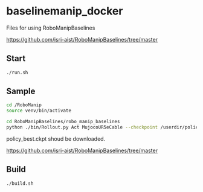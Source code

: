 # baselinemanip_docker

Files for using RoboManipBaselines

https://github.com/isri-aist/RoboManipBaselines/tree/master

## Start

``` bash
./run.sh
```

## Sample

``` bash
cd /RoboManip
source venv/bin/activate
```

``` bash
cd RoboManipBaselines/robo_manip_baselines
python ./bin/Rollout.py Act MujocoUR5eCable --checkpoint /userdir/policy_best.ckpt --world_idx 0
```

policy_best.ckpt shoud be downloaded.

https://github.com/isri-aist/RoboManipBaselines/tree/master

## Build
``` bash
./build.sh
```
